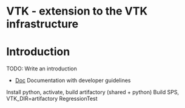 # VTK - extension to the VTK infrastructure

Introduction
================

TODO: Write an introduction

* [Doc](./Doc) Documentation with developer guidelines

Install python, activate, build artifactory (shared + python)
Build SPS, VTK_DIR=artifactory
RegressionTest
